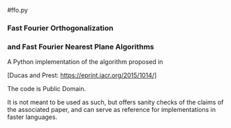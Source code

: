 #ffo.py

### Fast Fourier Orthogonalization 
### and Fast Fourier Nearest Plane Algorithms

A Python implementation of the algorithm proposed in

[Ducas and Prest: https://eprint.iacr.org/2015/1014/]

The code is Public Domain. 

It is not meant to be used as such, but offers sanity checks of the claims of the associated paper, and can serve as reference for implementations in faster languages.
